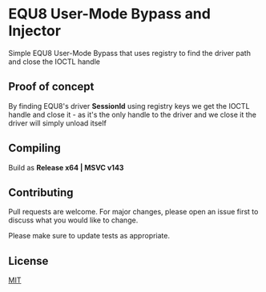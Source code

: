 # EQU8 User-Mode Bypass and Injector

Simple EQU8 User-Mode Bypass that uses registry to find the driver path and close the IOCTL handle

## Proof of concept
By finding EQU8's driver **SessionId** using registry keys we get the IOCTL handle and close it - as it's the only handle to the driver and we close it the driver will simply unload itself

## Compiling
Build as **Release x64 | MSVC v143**

## Contributing
Pull requests are welcome. For major changes, please open an issue first to discuss what you would like to change.

Please make sure to update tests as appropriate.

## License
[MIT](https://choosealicense.com/licenses/mit/)

